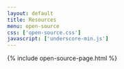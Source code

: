 ```yaml
---
layout: default
title: Resources
menu: open-source
css: ['open-source.css']
javascript: ['underscore-min.js']
---
```

{% include open-source-page.html %}
